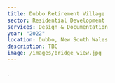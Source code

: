```yaml
---
title: Dubbo Retirement Village
sector: Residential Development
services: Design & Documentation
year: "2022"
location: Dubbo, New South Wales
description: TBC
image: /images/bridge_view.jpg
---
```

.